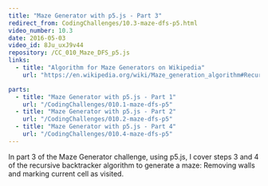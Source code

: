 ```yaml
---
title: "Maze Generator with p5.js - Part 3"
redirect_from: CodingChallenges/10.3-maze-dfs-p5.html
video_number: 10.3
date: 2016-05-03
video_id: 8Ju_uxJ9v44
repository: /CC_010_Maze_DFS_p5.js
links:
  - title: "Algorithm for Maze Generators on Wikipedia"
    url: "https://en.wikipedia.org/wiki/Maze_generation_algorithm#Recursive_backtracker"

parts:
  - title: "Maze Generator with p5.js - Part 1"
    url: "/CodingChallenges/010.1-maze-dfs-p5"
  - title: "Maze Generator with p5.js - Part 2"
    url: "/CodingChallenges/010.2-maze-dfs-p5"
  - title: "Maze Generator with p5.js - Part 4"
    url: "/CodingChallenges/010.4-maze-dfs-p5"
---
```


In part 3 of the Maze Generator challenge, using p5.js, I cover steps 3 and 4 of the recursive backtracker algorithm to generate a maze: Removing walls and marking current cell as visited.
